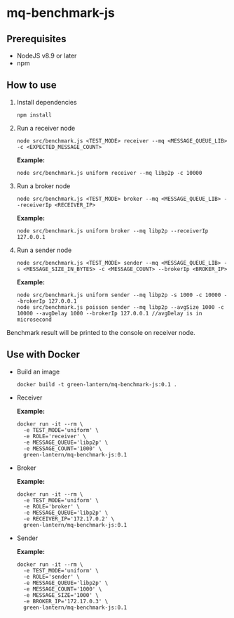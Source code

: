 # mq-benchmark-js

## Prerequisites

- NodeJS v8.9 or later
- npm

## How to use

1. Install dependencies

    ```
    npm install
    ```

2. Run a receiver node

    ```
    node src/benchmark.js <TEST_MODE> receiver --mq <MESSAGE_QUEUE_LIB> -c <EXPECTED_MESSAGE_COUNT>
    ```

    **Example:**

    ```
    node src/benchmark.js uniform receiver --mq libp2p -c 10000
    ```

3. Run a broker node

    ```
    node src/benchmark.js <TEST_MODE> broker --mq <MESSAGE_QUEUE_LIB> --receiverIp <RECEIVER_IP>
    ```

    **Example:**

    ```
    node src/benchmark.js uniform broker --mq libp2p --receiverIp 127.0.0.1
    ```

4. Run a sender node

    ```
    node src/benchmark.js <TEST_MODE> sender --mq <MESSAGE_QUEUE_LIB> -s <MESSAGE_SIZE_IN_BYTES> -c <MESSAGE_COUNT> --brokerIp <BROKER_IP>
    ```

    **Example:**

    ```
    node src/benchmark.js uniform sender --mq libp2p -s 1000 -c 10000 --brokerIp 127.0.0.1
    node src/benchmark.js poisson sender --mq libp2p --avgSize 1000 -c 10000 --avgDelay 1000 --brokerIp 127.0.0.1 //avgDelay is in microsecond
    ```

Benchmark result will be printed to the console on receiver node.

## Use with Docker

- Build an image
    
    ```
    docker build -t green-lantern/mq-benchmark-js:0.1 .
    ```

- Receiver

    **Example:**

    ```
    docker run -it --rm \
      -e TEST_MODE='uniform' \
      -e ROLE='receiver' \
      -e MESSAGE_QUEUE='libp2p' \
      -e MESSAGE_COUNT='1000' \
      green-lantern/mq-benchmark-js:0.1
    ```

- Broker
    
    **Example:**

    ```
    docker run -it --rm \
      -e TEST_MODE='uniform' \
      -e ROLE='broker' \
      -e MESSAGE_QUEUE='libp2p' \
      -e RECEIVER_IP='172.17.0.2' \
      green-lantern/mq-benchmark-js:0.1
    ```

- Sender

    **Example:**

    ```
    docker run -it --rm \
      -e TEST_MODE='uniform' \
      -e ROLE='sender' \
      -e MESSAGE_QUEUE='libp2p' \
      -e MESSAGE_COUNT='1000' \
      -e MESSAGE_SIZE='1000' \
      -e BROKER_IP='172.17.0.3' \
      green-lantern/mq-benchmark-js:0.1
    ```
